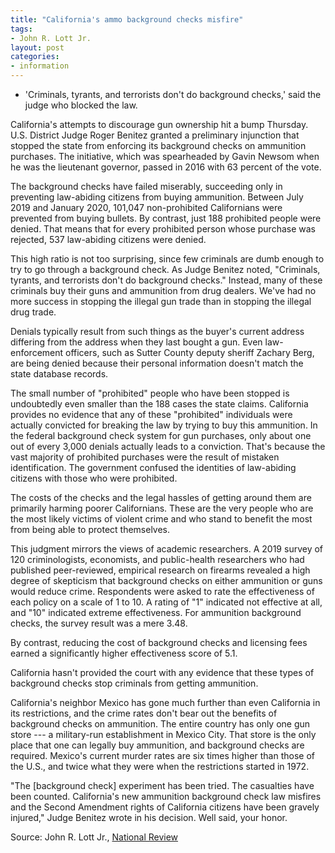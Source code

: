 ```yaml
---
title: "California's ammo background checks misfire"
tags:
- John R. Lott Jr.
layout: post
categories:
- information
---
```


- 'Criminals, tyrants, and terrorists don't do background checks,' said the judge who blocked the law.

California's attempts to discourage gun ownership hit a bump Thursday. U.S. District Judge Roger Benitez granted a preliminary injunction that stopped the state from enforcing its background checks on ammunition purchases. The initiative, which was spearheaded by Gavin Newsom when he was the lieutenant governor, passed in 2016 with 63 percent of the vote.

The background checks have failed miserably, succeeding only in preventing law-abiding citizens from buying ammunition. Between July 2019 and January 2020, 101,047 non-prohibited Californians were prevented from buying bullets. By contrast, just 188 prohibited people were denied. That means that for every prohibited person whose purchase was rejected, 537 law-abiding citizens were denied.

This high ratio is not too surprising, since few criminals are dumb enough to try to go through a background check. As Judge Benitez noted, "Criminals, tyrants, and terrorists don't do background checks." Instead, many of these criminals buy their guns and ammunition from drug dealers. We've had no more success in stopping the illegal gun trade than in stopping the illegal drug trade.

Denials typically result from such things as the buyer's current address differing from the address when they last bought a gun. Even law-enforcement officers, such as Sutter County deputy sheriff Zachary Berg, are being denied because their personal information doesn't match the state database records.

The small number of "prohibited" people who have been stopped is undoubtedly even smaller than the 188 cases the state claims. California provides no evidence that any of these "prohibited" individuals were actually convicted for breaking the law by trying to buy this ammunition. In the federal background check system for gun purchases, only about one out of every 3,000 denials actually leads to a conviction. That's because the vast majority of prohibited purchases were the result of mistaken identification. The government confused the identities of law-abiding citizens with those who were prohibited.

The costs of the checks and the legal hassles of getting around them are primarily harming poorer Californians. These are the very people who are the most likely victims of violent crime and who stand to benefit the most from being able to protect themselves.

This judgment mirrors the views of academic researchers. A 2019 survey of 120 criminologists, economists, and public-health researchers who had published peer-reviewed, empirical research on firearms revealed a high degree of skepticism that background checks on either ammunition or guns would reduce crime. Respondents were asked to rate the effectiveness of each policy on a scale of 1 to 10. A rating of "1" indicated not effective at all, and "10" indicated extreme effectiveness. For ammunition background checks, the survey result was a mere 3.48.

By contrast, reducing the cost of background checks and licensing fees earned a significantly higher effectiveness score of 5.1.

California hasn't provided the court with any evidence that these types of background checks stop criminals from getting ammunition.

California's neighbor Mexico has gone much further than even California in its restrictions, and the crime rates don't bear out the benefits of background checks on ammunition. The entire country has only one gun store --- a military-run establishment in Mexico City. That store is the only place that one can legally buy ammunition, and background checks are required. Mexico's current murder rates are six times higher than those of the U.S., and twice what they were when the restrictions started in 1972.

"The \[background check\] experiment has been tried. The casualties have been counted. California's new ammunition background check law misfires and the Second Amendment rights of California citizens have been gravely injured," Judge Benitez wrote in his decision. Well said, your honor.

Source: John R. Lott Jr., [National Review](https://www.nationalreview.com/2020/04/californias-ammo-background-checks-misfire/)
